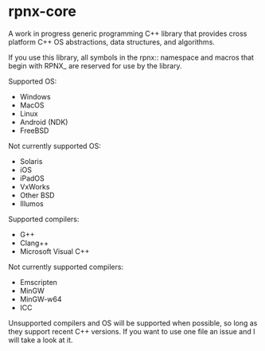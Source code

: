 # rpnx-core

A work in progress generic programming C++ library that provides cross platform C++ OS abstractions, data structures, and algorithms.

If you use this library, all symbols in the rpnx:: namespace and macros that begin with RPNX_ are reserved for use by the library.

Supported OS:

* Windows
* MacOS
* Linux
* Android (NDK)
* FreeBSD

Not currently supported OS:

* Solaris
* iOS
* iPadOS
* VxWorks
* Other BSD
* Illumos

Supported compilers:

* G++
* Clang++
* Microsoft Visual C++

Not currently supported compilers:

* Emscripten
* MinGW
* MinGW-w64
* ICC

Unsupported compilers and OS will be supported when possible, so long as they support recent C++ versions. If you want to use one file an issue and I will take a look at it.